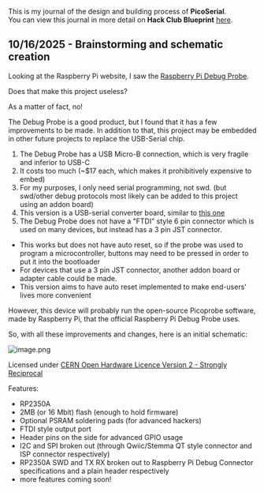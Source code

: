 <!--
  ===================    !!READ THIS NOTICE!!   ====================
  DO NOT edit this file manually. Your changes WILL BE OVERWRITTEN!
  This journal is auto generated and updated by Hack Club Blueprint.
  To edit this file, please edit your journal entries on Blueprint.
  ==================================================================
-->

This is my journal of the design and building process of **PicoSerial**.  
You can view this journal in more detail on **Hack Club Blueprint** [here](https://blueprint.hackclub.com/projects/532).


## 10/16/2025 - Brainstorming and schematic creation  

Looking at the Raspberry Pi website, I saw the [Raspberry Pi Debug Probe](https://www.pishop.ca/product/raspberry-pi-debug-probe/).

Does that make this project useless?

As a matter of fact, no!

The Debug Probe is a good product, but I found that it has a few improvements to be made.
In addition to that, this project may be embedded in other future projects to replace the USB-Serial chip.

1. The Debug Probe has a USB Micro-B connection, which is very fragile and inferior to USB-C
2. It costs too much (~$17 each, which makes it prohibitively expensive to embed)
3. For my purposes, I only need serial programming, not swd. (but swd/other debug protocols most likely can be added to this project using an addon board)
4. This version is a USB-serial converter board, similar to [this one](https://www.adafruit.com/product/5335)
5. The Debug Probe does not have a "FTDI" style 6 pin connector which is used on many devices, but instead has a 3 pin JST connector.
- This works but does not have auto reset, so if the probe was used to program a microcontroller, buttons may need to be pressed in order to put it into the bootloader
- For devices that use a 3 pin JST connector, another addon board or adapter cable could be made.
- This version aims to have auto reset implemented to make end-users' lives more convenient

However, this device will probably run the open-source Picoprobe software, made by Raspberry Pi, that the official Raspberry Pi Debug Probe uses.

So, with all these improvements and changes, here is an initial schematic:

![image.png](https://blueprint.hackclub.com/user-attachments/blobs/proxy/eyJfcmFpbHMiOnsiZGF0YSI6MjQ5MywicHVyIjoiYmxvYl9pZCJ9fQ==--7f66b3815086de7769f4a3490d2e8191e5f95de6/image.png)

Licensed under [CERN Open Hardware Licence Version 2 - Strongly Reciprocal](https://ohwr.org/cern_ohl_s_v2.txt)

Features:
- RP2350A
- 2MB (or 16 Mbit) flash (enough to hold firmware)
- Optional PSRAM soldering pads (for advanced hackers)
- FTDI style output port
- Header pins on the side for advanced GPIO usage
- I2C and SPI broken out (through Qwiic/Stemma QT style connector and ISP connector respectively)
- RP2350A SWD and TX RX broken out to Raspberry Pi Debug Connector specifications and a plain header respectively
- more features coming soon!  

